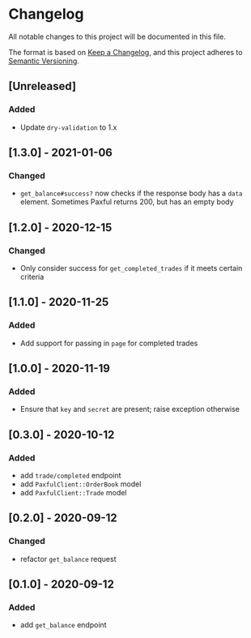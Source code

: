 # Changelog
All notable changes to this project will be documented in this file.

The format is based on [Keep a Changelog](https://keepachangelog.com/en/1.0.0/),
and this project adheres to [Semantic Versioning](https://semver.org/spec/v2.0.0.html).

## [Unreleased]
### Added
- Update `dry-validation` to 1.x

## [1.3.0] - 2021-01-06
### Changed
- `get_balance#success?` now checks if the response body has a `data` element. Sometimes Paxful returns 200, but has an empty body

## [1.2.0] - 2020-12-15
### Changed
- Only consider success for `get_completed_trades` if it meets certain criteria

## [1.1.0] - 2020-11-25
### Added
- Add support for passing in `page` for completed trades

## [1.0.0] - 2020-11-19
### Added
- Ensure that `key` and `secret` are present; raise exception otherwise

## [0.3.0] - 2020-10-12
### Added
- add `trade/completed` endpoint
- add `PaxfulClient::OrderBook` model
- add `PaxfulClient::Trade` model

## [0.2.0] - 2020-09-12
### Changed
- refactor `get_balance` request

## [0.1.0] - 2020-09-12
### Added
- add `get_balance` endpoint
